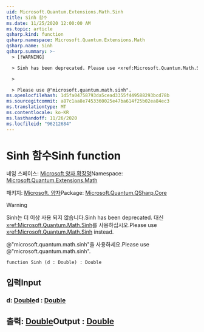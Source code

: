 ```yaml
---
uid: Microsoft.Quantum.Extensions.Math.Sinh
title: Sinh 함수
ms.date: 11/25/2020 12:00:00 AM
ms.topic: article
qsharp.kind: function
qsharp.namespace: Microsoft.Quantum.Extensions.Math
qsharp.name: Sinh
qsharp.summary: >-
  > [!WARNING]

  > Sinh has been deprecated. Please use <xref:Microsoft.Quantum.Math.Sinh> instead.

  >

  > Please use @"microsoft.quantum.math.sinh".
ms.openlocfilehash: 1d5fa04758793da5cead3355f449588293bcd78b
ms.sourcegitcommit: a87c1aa8e7453360025e47ba614f25b02ea84ec3
ms.translationtype: MT
ms.contentlocale: ko-KR
ms.lasthandoff: 11/26/2020
ms.locfileid: "96212684"
---
```

# <a name="sinh-function"></a><span data-ttu-id="d000c-102">Sinh 함수</span><span class="sxs-lookup"><span data-stu-id="d000c-102">Sinh function</span></span>

<span data-ttu-id="d000c-103">네임 스페이스: [Microsoft 양자 확장명](xref:Microsoft.Quantum.Extensions.Math)</span><span class="sxs-lookup"><span data-stu-id="d000c-103">Namespace: [Microsoft.Quantum.Extensions.Math](xref:Microsoft.Quantum.Extensions.Math)</span></span>

<span data-ttu-id="d000c-104">패키지: [Microsoft. 양자](https://nuget.org/packages/Microsoft.Quantum.QSharp.Core)</span><span class="sxs-lookup"><span data-stu-id="d000c-104">Package: [Microsoft.Quantum.QSharp.Core](https://nuget.org/packages/Microsoft.Quantum.QSharp.Core)</span></span>


> [!WARNING]
> <span data-ttu-id="d000c-105">Sinh는 더 이상 사용 되지 않습니다.</span><span class="sxs-lookup"><span data-stu-id="d000c-105">Sinh has been deprecated.</span></span> <span data-ttu-id="d000c-106">대신 <xref:Microsoft.Quantum.Math.Sinh>를 사용하십시오.</span><span class="sxs-lookup"><span data-stu-id="d000c-106">Please use <xref:Microsoft.Quantum.Math.Sinh> instead.</span></span>
>
> <span data-ttu-id="d000c-107">@"microsoft.quantum.math.sinh"을 사용하세요.</span><span class="sxs-lookup"><span data-stu-id="d000c-107">Please use @"microsoft.quantum.math.sinh".</span></span>



```qsharp
function Sinh (d : Double) : Double
```


## <a name="input"></a><span data-ttu-id="d000c-108">입력</span><span class="sxs-lookup"><span data-stu-id="d000c-108">Input</span></span>

### <a name="d--double"></a><span data-ttu-id="d000c-109">d: [Double](xref:microsoft.quantum.lang-ref.double)</span><span class="sxs-lookup"><span data-stu-id="d000c-109">d : [Double](xref:microsoft.quantum.lang-ref.double)</span></span>





## <a name="output--double"></a><span data-ttu-id="d000c-110">출력: [Double](xref:microsoft.quantum.lang-ref.double)</span><span class="sxs-lookup"><span data-stu-id="d000c-110">Output : [Double](xref:microsoft.quantum.lang-ref.double)</span></span>

